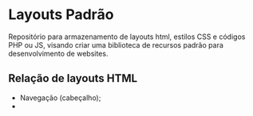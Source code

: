 # Layouts Padrão

Repositório para armazenamento de layouts html, estilos CSS e códigos PHP ou JS, visando criar uma biblioteca de recursos padrão para desenvolvimento de websites.

## Relação de layouts HTML

- Navegação (cabeçalho);
- 